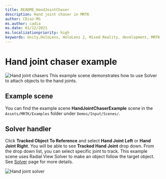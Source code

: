 ```yaml
---
title: README_HandJointChaser
description: Hand joint chaser in MRTK
author: CDiaz-MS
ms.author: cadia
ms.date: 01/12/2021
ms.localizationpriority: high
keywords: Unity,HoloLens, HoloLens 2, Mixed Reality, development, MRTK,
---
```


# Hand joint chaser example

![Hand joint chasers](../images/hand-joint-chaser/MRTK_HandJointChaser_Main.jpg)
This example scene demonstrates how to use Solver to attach objects to the hand joints.

## Example scene

You can find the example scene **HandJointChaserExample** scene in the `Assets/MRTK/Examples` folder under `Demos/Input/Scenes/`.

## Solver handler

Click **Tracked Object To Reference** and select **Hand Joint Left** or **Hand Joint Right**. You will be able to see **Tracked Hand Joint** drop down. From the drop down list, you can select specific joint to track.
This example scene uses Radial View Solver to make an object follow the target object. See [Solver](ux-building-blocks/solvers/Solver.md) page for more details.

![Hand joint solver](../images/hand-joint-chaser/MRTK_Solver_HandJoint.jpg)
